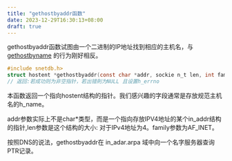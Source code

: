 ```yaml
---
title: "gethostbyaddr函数"
date: 2023-12-29T16:30:13+08:00
draft: true
---
```


gethostbyaddr函数试图由一个二进制的IP地址找到相应的主机名，与
[gethostbyname](https://github.com/lsill/nbook/blob/main/content/UNIX/nTOAddr/gethostbyname.md)
的行为刚好相反。

```c
#include snetdb.h>
struct hostent *gethostbyaddr(const char *addr, sockie n_t len, int family);
// 返回:若成功则为非空指针，若出错則为NULL 且设置h_errno
```

本函数返回一个指向hostent结构的指针。我们感兴趣的字段通常是存放规范主机名的h_name。

addr参数实际上不是char*类型，而是一个指向存放IPV4地址的某个in_addr结构的指针,len参数是这个结构的大小:
对于IPv4地址为4。family参数为AF_INET。

按照DNS的说法，gethostbyaddr在 in_adar.arpa 域中向一个名字服务器查询PTR记录。
